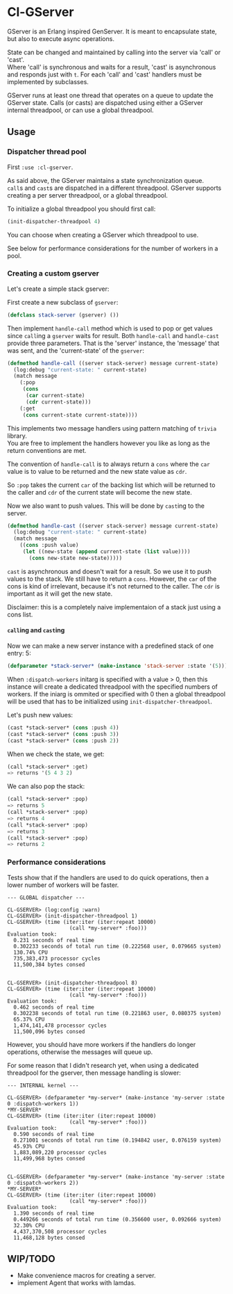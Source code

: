 # Cl-GServer

GServer is an Erlang inspired GenServer.
It is meant to encapsulate state, but also to execute async operations.

State can be changed and maintained by calling into the server via 'call' or 'cast'.  
Where 'call' is synchronous and waits for a result, 'cast' is asynchronous and responds just with `t`.
For each 'call' and 'cast' handlers must be implemented by subclasses.

GServer runs at least one thread that operates on a queue to update the GServer state.
Calls (or casts) are dispatched using either a GServer internal threadpool, or can use a global threadpool.

## Usage

### Dispatcher thread pool

First `:use :cl-gserver`.

As said above, the GServer maintains a state synchronization queue.  
`call`s and `cast`s are dispatched in a different threadpool. GServer supports creating a per server threadpool, or a global threadpool.

To initialize a global threadpool you should first call:

```lisp
(init-dispatcher-threadpool 4)
```

You can choose when creating a GServer which threadpool to use.

See below for performance considerations for the number of workers in a pool.


### Creating a custom gserver

Let's create a simple stack gserver:

First create a new subclass of `gserver`:

```lisp
(defclass stack-server (gserver) ())
```

Then implement `handle-call` method which is used to pop or get values since `call`ing a `gserver` waits for result.
Both `handle-call` and `handle-cast` provide three parameters. That is the 'server' instance, the 'message' that was sent, and the 'current-state' of the `gserver`:

```lisp
(defmethod handle-call ((server stack-server) message current-state)
  (log:debug "current-state: " current-state)
  (match message
    (:pop
     (cons
      (car current-state)
      (cdr current-state)))
    (:get
     (cons current-state current-state))))
```

This implements two message handlers using pattern matching of `trivia` library.  
You are free to implement the handlers however you like as long as the return conventions are met.

The convention of `handle-call` is to always return a `cons` where the `car` value is to value to be returned and the new state value as `cdr`.

So `:pop` takes the current `car` of the backing list which will be returned to the caller and `cdr` of the current state will become the new state.

Now we also want to push values. This will be done by `cast`ing to the server.

```lisp
(defmethod handle-cast ((server stack-server) message current-state)
  (log:debug "current-state: " current-state)
  (match message
    ((cons :push value)
     (let ((new-state (append current-state (list value))))
       (cons new-state new-state)))))
```

`cast` is asynchronous and doesn't wait for a result. So we use it to push values to the stack.
We still have to return a `cons`. However, the `car` of the cons is kind of irrelevant, because it's not returned to the caller. The `cdr` is important as it will get the new state.

Disclaimer: this is a completely naive implementaion of a stack just using a cons list.


#### `call`ing and `cast`ing

Now we can make a new server instance with a predefined stack of one entry: 5:

```lisp
(defparameter *stack-server* (make-instance 'stack-server :state '(5)))
```

When `:dispatch-workers` initarg is specified with a value > 0, then this instance will create a dedicated threadpool with the specified numbers of workers. If the iniarg is ommited or specified with 0 then a global threadpool will be used that has to be initialized using `init-dispatcher-threadpool`.


Let's push new values:

```lisp
(cast *stack-server* (cons :push 4))
(cast *stack-server* (cons :push 3))
(cast *stack-server* (cons :push 2))
```

When we check the state, we get:

```lisp
(call *stack-server* :get)
=> returns '(5 4 3 2)
```

We can also pop the stack: 

```lisp
(call *stack-server* :pop)
=> returns 5
(call *stack-server* :pop)
=> returns 4
(call *stack-server* :pop)
=> returns 3
(call *stack-server* :pop)
=> returns 2
```

### Performance considerations

Tests show that if the handlers are used to do quick operations, then a lower number of workers will be faster.

```
--- GLOBAL dispatcher ---

CL-GSERVER> (log:config :warn)
CL-GSERVER> (init-dispatcher-threadpool 1)
CL-GSERVER> (time (iter:iter (iter:repeat 10000)
                    (call *my-server* :foo)))
Evaluation took:
  0.231 seconds of real time
  0.302233 seconds of total run time (0.222568 user, 0.079665 system)
  130.74% CPU
  735,383,473 processor cycles
  11,500,384 bytes consed


CL-GSERVER> (init-dispatcher-threadpool 8)
CL-GSERVER> (time (iter:iter (iter:repeat 10000)
                    (call *my-server* :foo)))
Evaluation took:
  0.462 seconds of real time
  0.302238 seconds of total run time (0.221863 user, 0.080375 system)
  65.37% CPU
  1,474,141,478 processor cycles
  11,500,096 bytes consed
```

However, you should have more workers if the handlers do longer operations, otherwise the messages will queue up.

For some reason that I didn't research yet, when using a dedicated threadpool for the gserver, then message handling is slower:

```
--- INTERNAL kernel ---

CL-GSERVER> (defparameter *my-server* (make-instance 'my-server :state 0 :dispatch-workers 1))
*MY-SERVER*
CL-GSERVER> (time (iter:iter (iter:repeat 10000)
                    (call *my-server* :foo)))
Evaluation took:
  0.590 seconds of real time
  0.271001 seconds of total run time (0.194842 user, 0.076159 system)
  45.93% CPU
  1,883,089,220 processor cycles
  11,499,968 bytes consed


CL-GSERVER> (defparameter *my-server* (make-instance 'my-server :state 0 :dispatch-workers 2))
*MY-SERVER*
CL-GSERVER> (time (iter:iter (iter:repeat 10000)
                    (call *my-server* :foo)))
Evaluation took:
  1.390 seconds of real time
  0.449266 seconds of total run time (0.356600 user, 0.092666 system)
  32.30% CPU
  4,437,370,508 processor cycles
  11,468,128 bytes consed
```


## WIP/TODO

- Make convenience macros for creating a server.
- implement Agent that works with lamdas.

